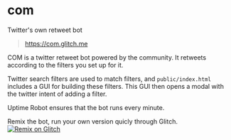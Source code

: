 # com
Twitter's own retweet bot
> https://com.glitch.me

COM is a twitter retweet bot powered by the community. It retweets according to the filters you set up for it.

Twitter search filters are used to match filters, and `public/index.html` includes a GUI for building these filters. This GUI then opens a modal with the twitter intent of adding a filter.

Uptime Robot ensures that the bot runs every minute.

Remix the bot, run your own version quicly through Glitch. 
[![Remix on Glitch](https://cdn.glitch.com/2703baf2-b643-4da7-ab91-7ee2a2d00b5b%2Fremix-button.svg)](https://glitch.com/edit/#!/remix/com)
